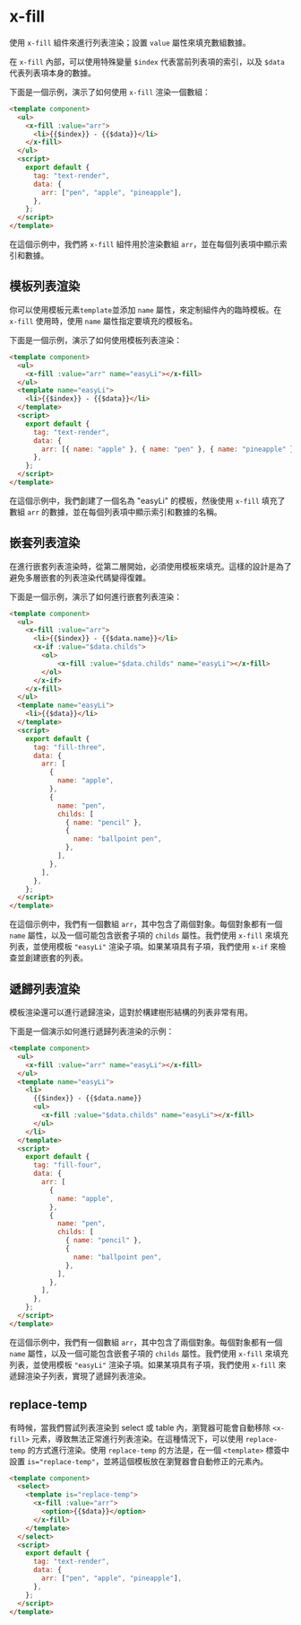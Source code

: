 # x-fill

使用 `x-fill` 組件來進行列表渲染；設置 `value` 屬性來填充數組數據。

在 `x-fill` 內部，可以使用特殊變量 `$index` 代表當前列表項的索引，以及 `$data` 代表列表項本身的數據。

下面是一個示例，演示了如何使用 `x-fill` 渲染一個數組：

<comp-viewer comp-name="text-render">

```html
<template component>
  <ul>
    <x-fill :value="arr">
      <li>{{$index}} - {{$data}}</li>
    </x-fill>
  </ul>
  <script>
    export default {
      tag: "text-render",
      data: {
        arr: ["pen", "apple", "pineapple"],
      },
    };
  </script>
</template>
```

</comp-viewer>

在這個示例中，我們將 `x-fill` 組件用於渲染數組 `arr`，並在每個列表項中顯示索引和數據。

## 模板列表渲染

你可以使用模板元素`template`並添加 `name` 屬性，來定制組件內的臨時模板。在 `x-fill` 使用時，使用 `name` 屬性指定要填充的模板名。

下面是一個示例，演示了如何使用模板列表渲染：

<comp-viewer comp-name="text-render">

```html
<template component>
  <ul>
    <x-fill :value="arr" name="easyLi"></x-fill>
  </ul>
  <template name="easyLi">
    <li>{{$index}} - {{$data}}</li>
  </template>
  <script>
    export default {
      tag: "text-render",
      data: {
        arr: [{ name: "apple" }, { name: "pen" }, { name: "pineapple" }],
      },
    };
  </script>
</template>
```

</comp-viewer>

在這個示例中，我們創建了一個名為 "easyLi" 的模板，然後使用 `x-fill` 填充了數組 `arr` 的數據，並在每個列表項中顯示索引和數據的名稱。

## 嵌套列表渲染

在進行嵌套列表渲染時，從第二層開始，必須使用模板來填充。這樣的設計是為了避免多層嵌套的列表渲染代碼變得復雜。

下面是一個示例，演示了如何進行嵌套列表渲染：

<comp-viewer comp-name="fill-three">

```html
<template component>
  <ul>
    <x-fill :value="arr">
      <li>{{$index}} - {{$data.name}}</li>
      <x-if :value="$data.childs">
        <ol>
            <x-fill :value="$data.childs" name="easyLi"></x-fill>
        </ol>
      </x-if>
    </x-fill>
  </ul>
  <template name="easyLi">
    <li>{{$data}}</li>
  </template>
  <script>
    export default {
      tag: "fill-three",
      data: {
        arr: [
          {
            name: "apple",
          },
          {
            name: "pen",
            childs: [
              { name: "pencil" },
              {
                name: "ballpoint pen",
              },
            ],
          },
        ],
      },
    };
  </script>
</template>
```

</comp-viewer>

在這個示例中，我們有一個數組 `arr`，其中包含了兩個對象。每個對象都有一個 `name` 屬性，以及一個可能包含嵌套子項的 `childs` 屬性。我們使用 `x-fill` 來填充列表，並使用模板 `"easyLi"` 渲染子項。如果某項具有子項，我們使用 `x-if` 來檢查並創建嵌套的列表。

## 遞歸列表渲染

模板渲染還可以進行遞歸渲染，這對於構建樹形結構的列表非常有用。

下面是一個演示如何進行遞歸列表渲染的示例：

<comp-viewer comp-name="fill-four">

```html
<template component>
  <ul>
    <x-fill :value="arr" name="easyLi"></x-fill>
  </ul>
  <template name="easyLi">
    <li>
      {{$index}} - {{$data.name}}
      <ul>
        <x-fill :value="$data.childs" name="easyLi"></x-fill>
      </ul>
    </li>
  </template>
  <script>
    export default {
      tag: "fill-four",
      data: {
        arr: [
          {
            name: "apple",
          },
          {
            name: "pen",
            childs: [
              { name: "pencil" },
              {
                name: "ballpoint pen",
              },
            ],
          },
        ],
      },
    };
  </script>
</template>
```

</comp-viewer>

在這個示例中，我們有一個數組 `arr`，其中包含了兩個對象。每個對象都有一個 `name` 屬性，以及一個可能包含嵌套子項的 `childs` 屬性。我們使用 `x-fill` 來填充列表，並使用模板 `"easyLi"` 渲染子項。如果某項具有子項，我們使用 `x-fill` 來遞歸渲染子列表，實現了遞歸列表渲染。

## replace-temp

有時候，當我們嘗試列表渲染到 select 或 table 內，瀏覽器可能會自動移除 `<x-fill>` 元素，導致無法正常進行列表渲染。在這種情況下，可以使用 `replace-temp` 的方式進行渲染。使用 `replace-temp` 的方法是，在一個 `<template>` 標簽中設置 `is="replace-temp"`，並將這個模板放在瀏覽器會自動修正的元素內。

<comp-viewer comp-name="text-render">

```html
<template component>
  <select>
    <template is="replace-temp">
      <x-fill :value="arr">
        <option>{{$data}}</option>
      </x-fill>
    </template>
  </select>
  <script>
    export default {
      tag: "text-render",
      data: {
        arr: ["pen", "apple", "pineapple"],
      },
    };
  </script>
</template>
```

</comp-viewer>

